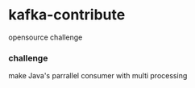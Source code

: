 # kafka-contribute


opensource challenge



### challenge

make Java's parrallel consumer with multi processing